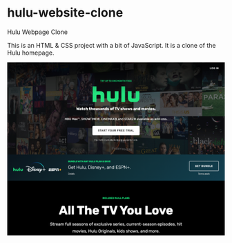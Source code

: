 # hulu-website-clone
Hulu Webpage Clone 

This is an HTML & CSS project with a bit of JavaScript. It is a clone of the Hulu homepage.

![Hulu Clone](/img/screen.png 'Hulu Clone')
